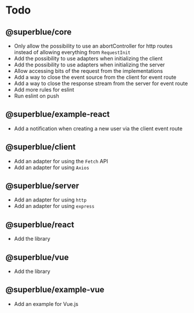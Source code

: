 # Todo

## @superblue/core

- Only allow the possibility to use an abortController for http routes instead of allowing everything from `RequestInit`
- Add the possibility to use adapters when initializing the client
- Add the possibility to use adapters when initializing the server
- Allow accessing bits of the request from the implementations
- Add a way to close the event source from the client for event route
- Add a way to close the response stream from the server for event route
- Add more rules for eslint
- Run eslint on push

## @superblue/example-react

- Add a notification when creating a new user via the client event route

## @superblue/client

- Add an adapter for using the `Fetch` API
- Add an adapter for using `Axios`

## @superblue/server

- Add an adapter for using `http`
- Add an adapter for using `express`

## @superblue/react

- Add the library

## @superblue/vue

- Add the library

## @superblue/example-vue

- Add an example for Vue.js